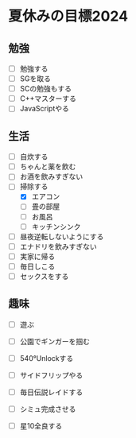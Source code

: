 # 夏休みの目標2024
## 勉強
- [ ] 勉強する
- [ ] SGを取る
- [ ] SCの勉強もする
- [ ] C++マスターする
- [ ] JavaScriptやる
## 生活
- [ ] 自炊する
- [ ] ちゃんと薬を飲む
- [ ] お酒を飲みすぎない
- [ ] 掃除する
  - [x] エアコン
  - [ ] 畳の部屋
  - [ ] お風呂
  - [ ] キッチンシンク 
- [ ] 昼夜逆転しないようにする
- [ ] エナドリを飲みすぎない
- [ ] 実家に帰る
- [ ] 毎日しこる
- [ ] セックスをする  
## 趣味
- [ ] 遊ぶ
- [ ] 公園でギンガーを掴む 
- [ ] 540°Unlockする
- [ ] サイドフリップやる
- [ ] 毎日伝説レイドする
- [ ] シミュ完成させる
- [ ] 星10全良する
  


